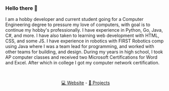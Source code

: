 <h3>Hello there 👋</h3>
<p>
    I am a hobby developer and current student going for a Computer Engineering degree to pressure my love of computers, with goal is to continue my hobby's professionally. I have experience in Python, Go, Java, C#, and more. I have also taken to learning web development with HTML, CSS, and some JS. I have experience in robotics with FIRST Robotics comp using Java where I was a team lead for programming, and worked with other teams for building, and design. During my years in high school, I took AP computer classes and received two Microsoft Certifications for Word and Excel. After which in college I got my computer network certification.
</p>

<br/>

<p align="center">
    <a href="https://jkowski.com">💻 Website</a>
     - 
    <a href="https://github.com/benjankowski?tab=repositories">📣 Projects</a>
</p>
